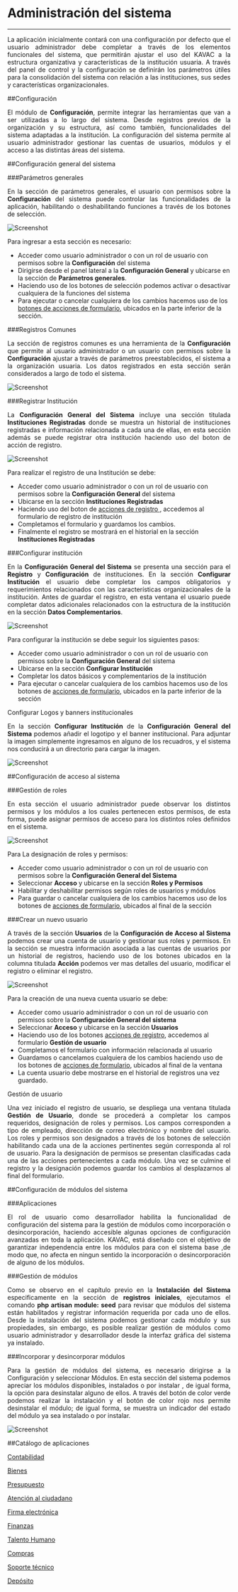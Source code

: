 # Administración del sistema 
****************************

<div style="text-align: justify;">
La aplicación inicialmente contará con una configuración por defecto que el usuario administrador debe completar a través de los elementos funcionales del sistema, que permitirán ajustar el uso del KAVAC a la estructura organizativa y características de la institución usuaria.   A través del panel de control y la configuración se definirán los parámetros útiles para la consolidación del sistema con relación a las instituciones, sus sedes y características organizacionales.   
</div>

##Configuración 

<div style="text-align: justify;">
El módulo de <b>Configuración</b>, permite integrar las herramientas que van a ser utilizadas a lo largo del sistema. Desde registros previos de la organización y su estructura, así como también, funcionalidades del sistema adaptadas a la institución.   La configuración del sistema permite al usuario administrador gestionar las cuentas de usuarios, módulos y el acceso a las distintas áreas del sistema.
</div>

##Configuración general del sistema 

###Parámetros generales

<div style="text-align: justify;">
En la sección de parámetros generales, el usuario con permisos sobre la <b>Configuración</b> del sistema puede controlar las funcionalidades de la aplicación, habilitando o deshabilitando funciones a través de los botones de selección. 
</div>

![Screenshot](img/parametros-generales.png)

Para ingresar  a esta sección es necesario:

- Acceder como usuario administrador o con un rol de usuario con permisos sobre la <b>Configuración</b> del sistema
- Dirigirse desde el panel lateral a la <b>Configuración General</b> y ubicarse en la sección de <b>Parámetros generales</b>. 
- Haciendo uso de los botones de selección podemos activar o desactivar cualquiera de la funciones del sistema
- Para ejecutar o cancelar cualquiera de los cambios hacemos uso de los [botones de acciones de formulario](/information/#botones), ubicados en la parte inferior de la sección. 

###Registros Comunes

<div style="text-align: justify;">
La sección de registros comunes es una herramienta de la <b>Configuración</b> que permite al usuario administrador o un usuario con permisos sobre la <b>Configuración</b> ajustar a través de parámetros preestablecidos, el sistema a la organización usuaria.   Los datos registrados en esta sección serán considerados a largo de todo el sistema.
</div>

![Screenshot](img/registros-comunes.png)

###Registrar Institución  

<div style="text-align: justify;">
La <b>Configuración General del Sistema</b> incluye una sección titulada <b>Instituciones Registradas</b> donde se muestra un historial de instituciones registradas e información relacionada a cada una de ellas, en esta sección además se puede registrar otra institución haciendo uso del boton de acción de registro.   
</div>

![Screenshot](img/institucion-registro.png)

Para realizar el registro de una Institución se debe:

- Acceder como usuario administrador o con un rol de usuario con permisos sobre la <b>Configuración General</b> del sistema
- Ubicarse en la sección <b>Instituciones Registradas</b>
- Haciendo uso del boton de [acciones de registro ](/information/#botones), accedemos al formulario de registro de institución 
- Completamos el formulario y guardamos los cambios.
- Finalmente el registro se mostrará en el historial en la sección <b>Instituciones Registradas</b> 	


###Configurar institución 

<div style="text-align: justify;">
En la <b>Configuración General del Sistema</b> se presenta una sección para el <b>Registro</b> y <b>Configuración</b> de instituciones.  En la sección <b>Configurar Institución</b> el usuario debe completar los campos obligatorios y requerimientos relacionados con las características organizacionales de la institución.   Antes de guardar el registro, en esta ventana el usuario puede completar datos adicionales relacionados con la estructura de la institución en la sección <b>Datos Complementarios</b>.  
</div>

![Screenshot](img/registro-institucion.png)

Para configurar la institución se debe seguir los siguientes pasos: 

- Acceder como usuario administrador o con un rol de usuario con permisos sobre la <b>Configuración General</b> del sistema
- Ubicarse en la sección <b>Configurar Institución</b>
- Completar los datos básicos y complementarios de la institución
- Para ejecutar o cancelar cualquiera de los cambios hacemos uso de los botones de [acciones de formulario](/information/#botones), ubicados en la parte inferior de la sección

Configurar Logos y banners institucionales 

<div style="text-align: justify;">
En la sección <b>Configurar Institución</b> de la <b>Configuración General del Sistema</b> podemos añadir el logotipo y el banner institucional.  Para adjuntar la imagen simplemente ingresamos en alguno de los recuadros, y el sistema nos conducirá a un directorio para cargar la imagen. 
</div>

![Screenshot](img/logotipo-banner.png)


##Configuración de acceso al sistema 


###Gestión de roles

<div style="text-align: justify;">
En esta sección el usuario administrador puede observar los distintos permisos y los módulos a los cuales pertenecen estos permisos, de esta forma, puede asignar permisos de acceso para los distintos roles definidos en el sistema.   
</div>

![Screenshot](img/roles-permisos.png)

Para La designación de roles y permisos: 

- Acceder como usuario administrador o con un rol de usuario con permisos sobre la <b>Configuración General del Sistema</b>
- Seleccionar <b>Acceso</b> y ubicarse en la sección <b>Roles y Permisos</b>
- Habilitar y deshabilitar permisos según roles de usuarios y módulos 
- Para guardar o cancelar cualquiera de los cambios hacemos uso de los botones de [acciones de formulario](/information/#botones), ubicados al final de la sección 

###Crear un nuevo usuario

<div style="text-align: justify;">
A través de la sección <b>Usuarios</b> de la <b>Configuración de Acceso al Sistema</b> podemos crear una cuenta de usuario y gestionar sus roles y permisos.  En la sección se muestra información asociada a las cuentas de usuarios por un historial de registros, haciendo uso de los botones ubicados en la columna titulada <b>Acción</b> podemos ver mas detalles del usuario, modificar el registro o eliminar el registro.    
</div>

![Screenshot](img/registro-usuario.png)

Para la creación de una nueva cuenta usuario se debe:

- Acceder como usuario administrador o con un rol de usuario con permisos sobre la <b>Configuración General del sistema</b>
- Seleccionar <b>Acceso</b> y ubicarse en la sección <b>Usuarios</b>
- Haciendo uso de los botones [acciones de registro](/information/#botones), accedemos al formulario <b>Gestión de usuario</b> 
- Completamos el formulario con información relacionada al usuario
- Guardamos o cancelamos cualquiera de los cambios haciendo uso de los botones de [acciones de formulario](/information/#botones), ubicados al final de la ventana 
- La cuenta usuario debe mostrarse en el historial de registros una vez guardado.  


Gestión de usuario

<div style="text-align: justify;">
Una vez iniciado el registro de usuario, se despliega una ventana titulada <b>Gestión de Usuario</b>, donde se procederá a completar los campos requeridos, designación de roles y permisos.   Los campos corresponden a tipo de empleado, dirección de correo electrónico y nombre del usuario. Los roles y permisos son designados a través de los botones de selección habilitando cada una de la acciones pertinentes según corresponda al rol de usuario.   Para la designación de permisos se presentan clasificadas cada una de las acciones pertenecientes a cada módulo.   Una vez se culmine el registro y la designación podemos guardar los cambios al desplazarnos al final del formulario. 
</div>

##Configuración de módulos del sistema 

###Aplicaciones

<div style="text-align: justify;">
El rol de usuario como desarrollador habilita la funcionalidad de configuración del sistema para la gestión de módulos como incorporación o desincorporación, haciendo accesible algunas opciones de configuración avanzadas en toda la aplicación.  KAVAC, está diseñado con el objetivo de garantizar independencia entre los módulos para con el sistema base ,de modo que, no afecta en ningun sentido la incorporación o desincorporación de alguno de los módulos.    
</div>

###Gestión de módulos 

<div style="text-align: justify;">	
Como se observo en el capítulo previo en la <b>Instalación del Sistema</b> especificamente en la sección de <b>registros iniciales</b>, ejecutamos el comando <b>php artisan module: seed</b> para revisar que módulos del sistema están habilitados y registrar información requerida por cada uno de ellos.  Desde la instalación del sistema podemos gestionar cada módulo y sus propiedades, sin embargo, es posible realizar gestión de módulos como usuario administrador y desarrollador desde la interfaz gráfica del sistema ya instalado.   
</div>

###Incorporar y desincorporar módulos

<div style="text-align: justify;">
Para la gestión de módulos del sistema, es necesario dirigirse a la Configuración y seleccionar Módulos. En esta sección del sistema podemos apreciar los módulos disponibles, instalados o por instalar , de igual forma, la opción para desinstalar alguno de ellos. A través del botón de color verde podemos realizar la instalación y el botón de color rojo nos permite desinstalar el módulo; de igual forma, se muestra un indicador del estado del módulo ya sea instalado o por instalar.
</div>

![Screenshot](img/gestion-modulos.png)

##Catálogo de aplicaciones 

[Contabilidad](#)

[Bienes](#)

[Presupuesto](#)

[Atención al ciudadano](#)

[Firma electrónica](#)

[Finanzas](#) 
 
[Talento Humano](#) 

[Compras](#) 

[Soporte técnico](#)

[Depósito](#)













